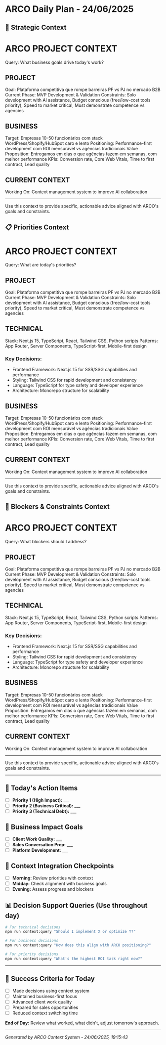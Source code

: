 # ARCO Daily Plan - 24/06/2025

## 🎯 Strategic Context
# ARCO PROJECT CONTEXT
Query: What business goals drive today's work?

## PROJECT
Goal: Plataforma competitiva que rompe barreiras PF vs PJ no mercado B2B
Current Phase: MVP Development & Validation
Constraints: Solo development with AI assistance, Budget conscious (free/low-cost tools priority), Speed to market critical, Must demonstrate competence vs agencies

## BUSINESS
Target: Empresas 10-50 funcionários com stack WordPress/Shopify/HubSpot caro e lento
Positioning: Performance-first development com ROI mensurável vs agências tradicionais
Value Proposition: Entregamos em dias o que agências fazem em semanas, com melhor performance
KPIs: Conversion rate, Core Web Vitals, Time to first contract, Lead quality

## CURRENT CONTEXT
Working On: Context management system to improve AI collaboration

---
Use this context to provide specific, actionable advice aligned with ARCO's goals and constraints.

## 📋 Priorities Context  
# ARCO PROJECT CONTEXT
Query: What are today's priorities?

## PROJECT
Goal: Plataforma competitiva que rompe barreiras PF vs PJ no mercado B2B
Current Phase: MVP Development & Validation
Constraints: Solo development with AI assistance, Budget conscious (free/low-cost tools priority), Speed to market critical, Must demonstrate competence vs agencies

## TECHNICAL
Stack: Next.js 15, TypeScript, React, Tailwind CSS, Python scripts
Patterns: App Router, Server Components, TypeScript-first, Mobile-first design
### Key Decisions:
- Frontend Framework: Next.js 15 for SSR/SSG capabilities and performance
- Styling: Tailwind CSS for rapid development and consistency
- Language: TypeScript for type safety and developer experience
- Architecture: Monorepo structure for scalability

## BUSINESS
Target: Empresas 10-50 funcionários com stack WordPress/Shopify/HubSpot caro e lento
Positioning: Performance-first development com ROI mensurável vs agências tradicionais
Value Proposition: Entregamos em dias o que agências fazem em semanas, com melhor performance
KPIs: Conversion rate, Core Web Vitals, Time to first contract, Lead quality

## CURRENT CONTEXT
Working On: Context management system to improve AI collaboration

---
Use this context to provide specific, actionable advice aligned with ARCO's goals and constraints.

## 🚧 Blockers & Constraints Context
# ARCO PROJECT CONTEXT
Query: What blockers should I address?

## PROJECT
Goal: Plataforma competitiva que rompe barreiras PF vs PJ no mercado B2B
Current Phase: MVP Development & Validation
Constraints: Solo development with AI assistance, Budget conscious (free/low-cost tools priority), Speed to market critical, Must demonstrate competence vs agencies

## TECHNICAL
Stack: Next.js 15, TypeScript, React, Tailwind CSS, Python scripts
Patterns: App Router, Server Components, TypeScript-first, Mobile-first design
### Key Decisions:
- Frontend Framework: Next.js 15 for SSR/SSG capabilities and performance
- Styling: Tailwind CSS for rapid development and consistency
- Language: TypeScript for type safety and developer experience
- Architecture: Monorepo structure for scalability

## BUSINESS
Target: Empresas 10-50 funcionários com stack WordPress/Shopify/HubSpot caro e lento
Positioning: Performance-first development com ROI mensurável vs agências tradicionais
Value Proposition: Entregamos em dias o que agências fazem em semanas, com melhor performance
KPIs: Conversion rate, Core Web Vitals, Time to first contract, Lead quality

## CURRENT CONTEXT
Working On: Context management system to improve AI collaboration

---
Use this context to provide specific, actionable advice aligned with ARCO's goals and constraints.

---

## 📝 Today's Action Items
- [ ] **Priority 1 (High Impact):** ___
- [ ] **Priority 2 (Business Critical):** ___
- [ ] **Priority 3 (Technical Debt):** ___

## 💼 Business Impact Goals
- [ ] **Client Work Quality:** ___
- [ ] **Sales Conversation Prep:** ___  
- [ ] **Platform Development:** ___

## 🔄 Context Integration Checkpoints
- [ ] **Morning:** Review priorities with context
- [ ] **Midday:** Check alignment with business goals
- [ ] **Evening:** Assess progress and blockers

## 📊 Decision Support Queries (Use throughout day)
```bash
# For technical decisions
npm run context:query "Should I implement X or optimize Y?"

# For business decisions  
npm run context:query "How does this align with ARCO positioning?"

# For priority decisions
npm run context:query "What's the highest ROI task right now?"
```

---

## 🎯 Success Criteria for Today
- [ ] Made decisions using context system
- [ ] Maintained business-first focus
- [ ] Advanced client work quality
- [ ] Prepared for sales opportunities
- [ ] Reduced context switching time

**End of Day:** Review what worked, what didn't, adjust tomorrow's approach.

---
*Generated by ARCO Context System - 24/06/2025, 19:15:43*
